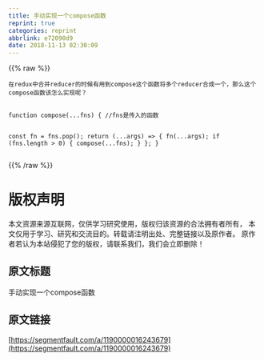 ```yaml
---
title: 手动实现一个compose函数
reprint: true
categories: reprint
abbrlink: e72090d9
date: 2018-11-13 02:30:09
---
```


{{% raw %}}
<pre><code>&#x5728;redux&#x4E2D;&#x5408;&#x5E76;reducer&#x7684;&#x65F6;&#x5019;&#x6709;&#x7528;&#x5230;compose&#x8FD9;&#x4E2A;&#x51FD;&#x6570;&#x5C06;&#x591A;&#x4E2A;reducer&#x5408;&#x6210;&#x4E00;&#x4E2A;&#xFF0C;&#x90A3;&#x4E48;&#x8FD9;&#x4E2A;compose&#x51FD;&#x6570;&#x8BE5;&#x600E;&#x4E48;&#x5B9E;&#x73B0;&#x5462;&#xFF1F;

</code></pre><pre><code>function compose(...fns) { //fns&#x662F;&#x4F20;&#x5165;&#x7684;&#x51FD;&#x6570;
  const fn = fns.pop();
  return (...args) =&gt; {
    fn(...args);
    if (fns.length &gt; 0) {
      compose(...fns);
    }
  };
}</code></pre>
{{% /raw %}}

# 版权声明
本文资源来源互联网，仅供学习研究使用，版权归该资源的合法拥有者所有，
本文仅用于学习、研究和交流目的。转载请注明出处、完整链接以及原作者。
原作者若认为本站侵犯了您的版权，请联系我们，我们会立即删除！

## 原文标题
手动实现一个compose函数

## 原文链接
[https://segmentfault.com/a/1190000016243679](https://segmentfault.com/a/1190000016243679)

